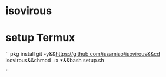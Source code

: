 # isovirous

# setup Termux 

''
pkg install git -y&&https://github.com/issamiso/isovirous&&cd isovirous&&chmod +x *&&bash setup.sh

''

